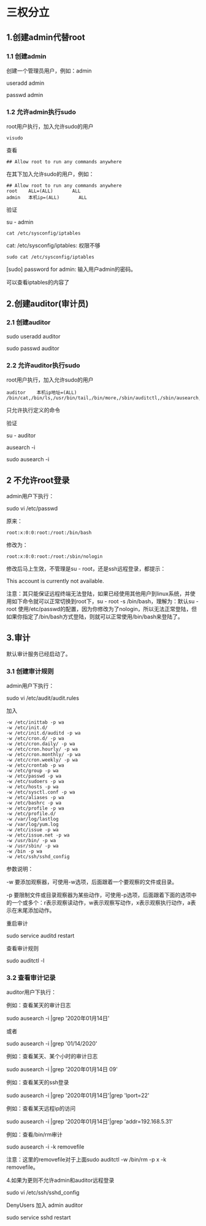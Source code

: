 # 三权分立

## 1.创建admin代替root

### 1.1 创建admin

创建一个管理员用户，例如：admin

useradd admin

passwd admin

### 1.2 允许admin执行sudo

root用户执行，加入允许sudo的用户

```shell
visudo
```

查看

```
## Allow root to run any commands anywhere
```

在其下加入允许sudo的用户，例如：

```
## Allow root to run any commands anywhere
root    ALL=(ALL)       ALL
admin   本机ip=(ALL)       ALL
```

验证

su - admin

```shell
cat /etc/sysconfig/iptables
```

cat: /etc/sysconfig/iptables: 权限不够

```linux
sudo cat /etc/sysconfig/iptables
```

[sudo] password for admin: 输入用户admin的密码。

可以查看iptables的内容了

## 2.创建auditor(审计员)

### 2.1 创建auditor

sudo useradd auditor

sudo passwd auditor

### 2.2 允许auditor执行sudo

root用户执行，加入允许sudo的用户

```
auditor    本机ip地址=(ALL)       /bin/cat,/bin/ls,/usr/bin/tail,/bin/more,/sbin/auditctl,/sbin/ausearch,/sbin/aureport
```

只允许执行定义的命令

验证

su - auditor

ausearch -i

sudo ausearch -i

## 2 不允许root登录

admin用户下执行：

sudo vi /etc/passwd

原来：

```
root:x:0:0:root:/root:/bin/bash
```

修改为：

```
root:x:0:0:root:/root:/sbin/nologin
```

修改后马上生效，不管理是su - root，还是ssh远程登录，都提示：

This account is currently not available.



注意：其只能保证远程终端无法登陆，如果已经使用其他用户到linux系统，并使用如下命令就可以正常切换到root下，su - root -s /bin/bash，理解为：默认su - root 使用/etc/passwd的配置，因为你修改为了nologin，所以无法正常登陆，但如果你指定了/bin/bash方式登陆，则就可以正常使用/bin/bash来登陆了。



## 3.审计

默认审计服务已经启动了。

### 3.1 创建审计规则

admin用户下执行：

sudo vi /etc/audit/audit.rules

加入

```
-w /etc/inittab -p wa
-w /etc/init.d/
-w /etc/init.d/auditd -p wa
-w /etc/cron.d/ -p wa
-w /etc/cron.daily/ -p wa
-w /etc/cron.hourly/ -p wa
-w /etc/cron.monthly/ -p wa
-w /etc/cron.weekly/ -p wa
-w /etc/crontab -p wa
-w /etc/group -p wa
-w /etc/passwd -p wa
-w /etc/sudoers -p wa
-w /etc/hosts -p wa
-w /etc/sysctl.conf -p wa
-w /etc/aliases -p wa
-w /etc/bashrc -p wa
-w /etc/profile -p wa
-w /etc/profile.d/
-w /var/log/lastlog
-w /var/log/yum.log
-w /etc/issue -p wa
-w /etc/issue.net -p wa
-w /usr/bin/ -p wa
-w /usr/sbin/ -p wa
-w /bin -p wa
-w /etc/ssh/sshd_config
```

参数说明：

-w 要添加观察器，可使用-w选项，后面跟着一个要观察的文件或目录。

-p 要限制文件或目录观察器为某些动作，可使用-p选项，后面跟着下面的选项中的一个或多个：r表示观察读动作，w表示观察写动作，x表示观察执行动作，a表示在末尾添加动作。

重启审计

sudo service auditd restart

查看审计规则

sudo auditctl -l



### 3.2 查看审计记录

auditor用户下执行：

例如：查看某天的审计日志

sudo ausearch -i |grep '2020年01月14日'

或者

sudo ausearch -i |grep '01/14/2020'

例如：查看某天、某个小时的审计日志

sudo ausearch -i |grep '2020年01月14日 09'

例如：查看某天的ssh登录

sudo ausearch -i |grep '2020年01月14日'|grep 'lport=22'

例如：查看某天远程ip的访问

sudo ausearch -i |grep '2020年01月14日'|grep 'addr=192.168.5.31'

例如：查看/bin/rm审计

 sudo ausearch -i -k removefile

注意：这里的removefile对于上面sudo auditctl -w /bin/rm -p x -k removefile。



4.如果为更则不允许admin和auditor远程登录

sudo vi /etc/ssh/sshd_config 

DenyUsers 加入 admin auditor

sudo service sshd restart